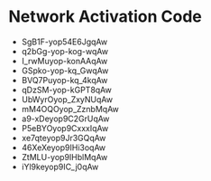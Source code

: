 # Network Activation Code
* SgB1F-yop54E6JgqAw
* q2bGg-yop-kog-wqAw
* I_rwMuyop-konAAqAw
* GSpko-yop-kq_GwqAw
* BVQ7Puyop-kq_4kqAw
* qDzSM-yop-kGPT8qAw
* UbWyrOyop_ZxyNUqAw
* mM4OQOyop_ZznbMqAw
* a9-xDeyop9C2GrUqAw
* P5eBYOyop9CxxxIqAw
* xe7qteyop9Jr3GQqAw
* 46XeXeyop9IHi3oqAw
* ZtMLU-yop9IHblMqAw
* iYl9keyop9IC_j0qAw